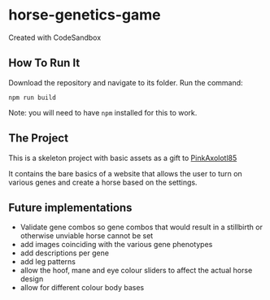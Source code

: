 # horse-genetics-game
Created with CodeSandbox
## How To Run It
Download the repository and navigate to its folder.
Run the command:
```
npm run build
```
Note: you will need to have `npm` installed for this to work.

## The Project
This is a skeleton project with basic assets as a gift to [PinkAxolotl85](https://github.com/PinkAxolotl85)

It contains the bare basics of a website that allows the user to turn on various genes and create a horse based on the settings.

## Future implementations
- Validate gene combos so gene combos that would result in a stillbirth or otherwise unviable horse cannot be set
- add images coinciding with the various gene phenotypes
- add descriptions per gene
- add leg patterns
- allow the hoof, mane and eye colour sliders to affect the actual horse design
- allow for different colour body bases
